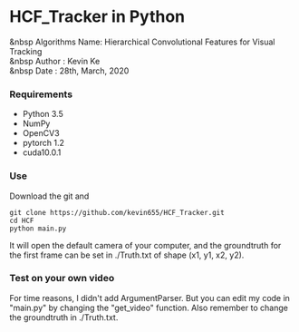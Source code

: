 # HCF_Tracker in Python
 
&nbsp Algorithms Name: Hierarchical Convolutional Features for Visual Tracking </br>
&nbsp Author : Kevin Ke </br>
&nbsp Date : 28th, March, 2020 </br>


### Requirements
- Python 3.5
- NumPy
- OpenCV3
- pytorch 1.2
- cuda10.0.1

### Use
Download the git and
```shell
git clone https://github.com/kevin655/HCF_Tracker.git
cd HCF
python main.py
```
It will open the default camera of your computer, and the groundtruth for the first frame can be set in ./Truth.txt of shape (x1, y1, x2, y2).

### Test on your own video
For time reasons, I didn't add ArgumentParser. But you can edit my code in "main.py" by changing the "get_video" function. 
Also remember to change the groundtruth in ./Truth.txt.
